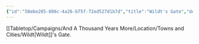 ```yaml
---
{"id":"58ebe285-086c-4a26-b75f-72ed527d1b7d","title":"Wildt's Gate","description":"Wildt's Gate.","isCurrentLocation":false,"publish":true,"date_created":"Sunday, July 2nd 2023, 2:01:54 pm","date_modified":"Tuesday, April 16th 2024, 8:19:37 pm","cssclasses":["mado-heading"],"path":"Tabletop/Campaigns/And A Thousand Years More/Location/Towns and Cities/Wildt/Wildt's Gate.md","permalink":"/tabletop/campaigns/and-a-thousand-years-more/location/towns-and-cities/wildt/wildt-s-gate/","PassFrontmatter":true}
---
```



[[Tabletop/Campaigns/And A Thousand Years More/Location/Towns and Cities/Wildt\|Wildt]]'s Gate.
